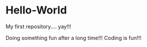 # Hello-World
My first repository.... yay!!!


Doing something fun after a long time!!!
Coding is fun!!!
